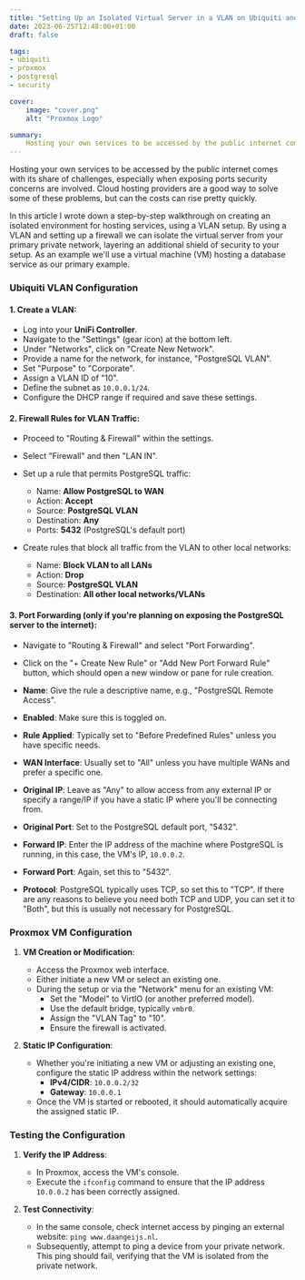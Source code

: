 ```yaml
---
title: "Setting Up an Isolated Virtual Server in a VLAN on Ubiquiti and Proxmox"
date: 2023-06-25T12:48:00+01:00
draft: false

tags:
- ubiquiti
- proxmox
- postgresql
- security

cover:
    image: "cover.png"
    alt: "Proxmox Logo"

summary:
    Hosting your own services to be accessed by the public internet comes with its share of challenges, especially when exposing ports security concerns are involved. Cloud hosting providers are a good way to solve some of these problems, but can the costs can rise pretty quickly.
---
```

Hosting your own services to be accessed by the public internet comes with its share of challenges, especially when exposing ports security concerns are involved. Cloud hosting providers are a good way to solve some of these problems, but can the costs can rise pretty quickly. 

In this article I wrote down a  step-by-step walkthrough on creating an isolated environment for hosting services, using a VLAN setup.  By using a VLAN and setting up a firewall we can isolate the virtual server from your primary private network, layering an additional shield of security to your setup. As an example we'll use a virtual machine (VM) hosting a database service as our primary example.
### Ubiquiti VLAN Configuration

#### 1. **Create a VLAN**:

-   Log into your **UniFi Controller**.
-   Navigate to the "Settings" (gear icon) at the bottom left.
-   Under "Networks", click on "Create New Network".
-   Provide a name for the network, for instance, "PostgreSQL VLAN".
-   Set "Purpose" to "Corporate".
-   Assign a VLAN ID of "10".
-   Define the subnet as `10.0.0.1/24`.
-   Configure the DHCP range if required and save these settings.

#### 2. **Firewall Rules for VLAN Traffic**:

-   Proceed to "Routing & Firewall" within the settings.
-   Select "Firewall" and then "LAN IN".
-   Set up a rule that permits PostgreSQL traffic:
    
    -   Name: **Allow PostgreSQL to WAN**
    -   Action: **Accept**
    -   Source: **PostgreSQL VLAN**
    -   Destination: **Any**
    -   Ports: **5432** (PostgreSQL's default port)
-   Create rules that block all traffic from the VLAN to other local networks:
    
    -   Name: **Block VLAN to all LANs**
    -   Action: **Drop**
    -   Source: **PostgreSQL VLAN**
    -   Destination: **All other local networks/VLANs**

#### 3. **Port Forwarding** (only if you're planning on exposing the PostgreSQL server to the internet):

-   Navigate to "Routing & Firewall" and select "Port Forwarding".
-  Click on the "+ Create New Rule" or "Add New Port Forward Rule" button, which should open a new window or pane for rule creation.

-   **Name**: Give the rule a descriptive name, e.g., "PostgreSQL Remote Access".
-   **Enabled**: Make sure this is toggled on.
-   **Rule Applied**: Typically set to "Before Predefined Rules" unless you have specific needs.
-   **WAN Interface**: Usually set to "All" unless you have multiple WANs and prefer a specific one.
-   **Original IP**: Leave as "Any" to allow access from any external IP or specify a range/IP if you have a static IP where you'll be connecting from.
-   **Original Port**: Set to the PostgreSQL default port, "5432".
-   **Forward IP**: Enter the IP address of the machine where PostgreSQL is running, in this case, the VM's IP, `10.0.0.2`.
-   **Forward Port**: Again, set this to "5432".
-   **Protocol**: PostgreSQL typically uses TCP, so set this to "TCP". If there are any reasons to believe you need both TCP and UDP, you can set it to "Both", but this is usually not necessary for PostgreSQL.

### Proxmox VM Configuration

1.  **VM Creation or Modification**:
    
    -   Access the Proxmox web interface.
    -   Either initiate a new VM or select an existing one.
    -   During the setup or via the "Network" menu for an existing VM:
        -   Set the "Model" to VirtIO (or another preferred model).
        -   Use the default bridge, typically `vmbr0`.
        -   Assign the "VLAN Tag" to "10".
        -   Ensure the firewall is activated.
2.  **Static IP Configuration**:
    
    -   Whether you're initiating a new VM or adjusting an existing one, configure the static IP address within the network settings:
        -   **IPv4/CIDR**: `10.0.0.2/32`
        -   **Gateway**: `10.0.0.1`
    -   Once the VM is started or rebooted, it should automatically acquire the assigned static IP.

### Testing the Configuration

1.  **Verify the IP Address**:
    
    -   In Proxmox, access the VM's console.
    -   Execute the `ifconfig` command to ensure that the IP address `10.0.0.2` has been correctly assigned.
2.  **Test Connectivity**:
 
    -   In the same console, check internet access by pinging an external website: `ping www.daangeijs.nl`.
    -   Subsequently, attempt to ping a device from your private network. This ping should fail, verifying that the VM is isolated from the private network.